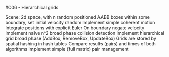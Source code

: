 #C06 - Hierarchical grids

Scene: 2d space, with n random positioned AABB boxes within some boundary, set initial velocity random
Implement simple coherent motion
Integrate positions with explicit Euler
On boundary negate velocity
Implement naive n^2 broad phase collision detection
Implement hierarchical grid broad phase (AddBox, RemoveBox, UpdateBox)
Grids are stored by spatial hashing in hash tables
Compare results (pairs) and times of both algorithms
Implement simple (full matrix) pair management
